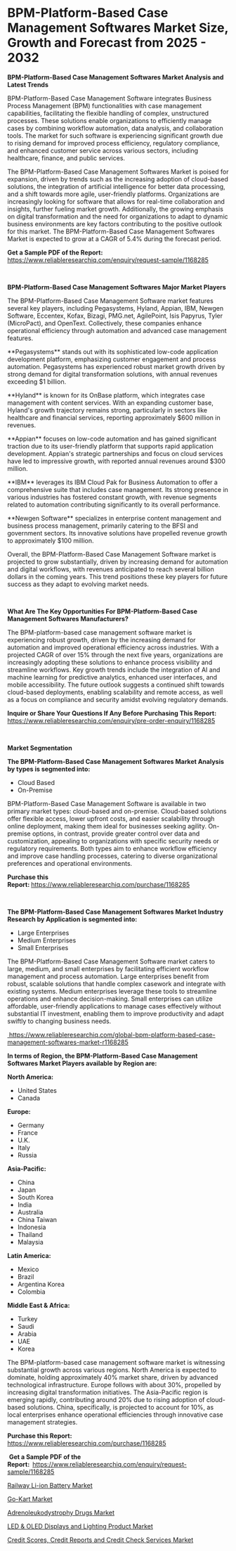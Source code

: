 <p><h1>BPM-Platform-Based Case Management Softwares Market Size, Growth and Forecast from 2025 - 2032</h1></p><p><strong>BPM-Platform-Based Case Management Softwares Market Analysis and Latest Trends</strong></p>
<p><p>BPM-Platform-Based Case Management Software integrates Business Process Management (BPM) functionalities with case management capabilities, facilitating the flexible handling of complex, unstructured processes. These solutions enable organizations to efficiently manage cases by combining workflow automation, data analysis, and collaboration tools. The market for such software is experiencing significant growth due to rising demand for improved process efficiency, regulatory compliance, and enhanced customer service across various sectors, including healthcare, finance, and public services.</p><p>The BPM-Platform-Based Case Management Softwares Market is poised for expansion, driven by trends such as the increasing adoption of cloud-based solutions, the integration of artificial intelligence for better data processing, and a shift towards more agile, user-friendly platforms. Organizations are increasingly looking for software that allows for real-time collaboration and insights, further fueling market growth. Additionally, the growing emphasis on digital transformation and the need for organizations to adapt to dynamic business environments are key factors contributing to the positive outlook for this market. The BPM-Platform-Based Case Management Softwares Market is expected to grow at a CAGR of 5.4% during the forecast period.</p></p>
<p><strong>Get a Sample PDF of the Report:&nbsp;</strong> <a href="https://www.reliableresearchiq.com/enquiry/request-sample/1168285?utm_campaign=1906&utm_medium=2&utm_source=Github&utm_content=ia&utm_term=29032025&utm_id=bpm-platform-based-case-management-softwares">https://www.reliableresearchiq.com/enquiry/request-sample/1168285</a></p>
<p>&nbsp;</p>
<p><strong>BPM-Platform-Based Case Management Softwares Major Market Players</strong></p>
<p><p>The BPM-Platform-Based Case Management Software market features several key players, including Pegasystems, Hyland, Appian, IBM, Newgen Software, Eccentex, Kofax, Bizagi, PMG.net, AgilePoint, Isis Papyrus, Tyler (MicroPact), and OpenText. Collectively, these companies enhance operational efficiency through automation and advanced case management features.</p><p>**Pegasystems** stands out with its sophisticated low-code application development platform, emphasizing customer engagement and process automation. Pegasystems has experienced robust market growth driven by strong demand for digital transformation solutions, with annual revenues exceeding $1 billion.</p><p>**Hyland** is known for its OnBase platform, which integrates case management with content services. With an expanding customer base, Hyland's growth trajectory remains strong, particularly in sectors like healthcare and financial services, reporting approximately $600 million in revenues.</p><p>**Appian** focuses on low-code automation and has gained significant traction due to its user-friendly platform that supports rapid application development. Appian's strategic partnerships and focus on cloud services have led to impressive growth, with reported annual revenues around $300 million.</p><p>**IBM** leverages its IBM Cloud Pak for Business Automation to offer a comprehensive suite that includes case management. Its strong presence in various industries has fostered constant growth, with revenue segments related to automation contributing significantly to its overall performance.</p><p>**Newgen Software** specializes in enterprise content management and business process management, primarily catering to the BFSI and government sectors. Its innovative solutions have propelled revenue growth to approximately $100 million.</p><p>Overall, the BPM-Platform-Based Case Management Software market is projected to grow substantially, driven by increasing demand for automation and digital workflows, with revenues anticipated to reach several billion dollars in the coming years. This trend positions these key players for future success as they adapt to evolving market needs.</p></p>
<p>&nbsp;</p>
<p><strong>What Are The Key Opportunities For BPM-Platform-Based Case Management Softwares Manufacturers?</strong></p>
<p><p>The BPM-platform-based case management software market is experiencing robust growth, driven by the increasing demand for automation and improved operational efficiency across industries. With a projected CAGR of over 15% through the next five years, organizations are increasingly adopting these solutions to enhance process visibility and streamline workflows. Key growth trends include the integration of AI and machine learning for predictive analytics, enhanced user interfaces, and mobile accessibility. The future outlook suggests a continued shift towards cloud-based deployments, enabling scalability and remote access, as well as a focus on compliance and security amidst evolving regulatory demands.</p></p>
<p><strong>Inquire or Share Your Questions If Any Before Purchasing This Report:</strong> <a href="https://www.reliableresearchiq.com/enquiry/pre-order-enquiry/1168285?utm_campaign=1906&utm_medium=2&utm_source=Github&utm_content=ia&utm_term=29032025&utm_id=bpm-platform-based-case-management-softwares">https://www.reliableresearchiq.com/enquiry/pre-order-enquiry/1168285</a></p>
<p>&nbsp;</p>
<p><strong>Market Segmentation</strong></p>
<p><strong>The BPM-Platform-Based Case Management Softwares Market Analysis by types is segmented into:</strong></p>
<p><ul><li>Cloud Based</li><li>On-Premise</li></ul></p>
<p><p>BPM-Platform-Based Case Management Software is available in two primary market types: cloud-based and on-premise. Cloud-based solutions offer flexible access, lower upfront costs, and easier scalability through online deployment, making them ideal for businesses seeking agility. On-premise options, in contrast, provide greater control over data and customization, appealing to organizations with specific security needs or regulatory requirements. Both types aim to enhance workflow efficiency and improve case handling processes, catering to diverse organizational preferences and operational environments.</p></p>
<p><strong>Purchase this Report:&nbsp;</strong><a href="https://www.reliableresearchiq.com/purchase/1168285?utm_campaign=1906&utm_medium=2&utm_source=Github&utm_content=ia&utm_term=29032025&utm_id=bpm-platform-based-case-management-softwares">https://www.reliableresearchiq.com/purchase/1168285</a></p>
<p>&nbsp;</p>
<p><strong>The BPM-Platform-Based Case Management Softwares Market Industry Research by Application is segmented into:</strong></p>
<p><ul><li>Large Enterprises</li><li>Medium Enterprises</li><li>Small Enterprises</li></ul></p>
<p><p>The BPM-Platform-Based Case Management Software market caters to large, medium, and small enterprises by facilitating efficient workflow management and process automation. Large enterprises benefit from robust, scalable solutions that handle complex casework and integrate with existing systems. Medium enterprises leverage these tools to streamline operations and enhance decision-making. Small enterprises can utilize affordable, user-friendly applications to manage cases effectively without substantial IT investment, enabling them to improve productivity and adapt swiftly to changing business needs.</p></p>
<p><a href="https://www.reliableresearchiq.com/global-bpm-platform-based-case-management-softwares-market-r1168285?utm_campaign=1906&utm_medium=2&utm_source=Github&utm_content=ia&utm_term=29032025&utm_id=bpm-platform-based-case-management-softwares">&nbsp;https://www.reliableresearchiq.com/global-bpm-platform-based-case-management-softwares-market-r1168285</a></p>
<p><strong>In terms of Region, the BPM-Platform-Based Case Management Softwares Market Players available by Region are:</strong></p>
<p>
    <p> <strong> North America: </strong>
        <ul>
            <li>United States</li>
            <li>Canada</li>
        </ul>
        </p> 
    <p> <strong> Europe: </strong>
        <ul>
            <li>Germany</li>
            <li>France</li>
            <li>U.K.</li>
            <li>Italy</li>
            <li>Russia</li>
        </ul>
        </p> 
    <p> <strong> Asia-Pacific: </strong>
        <ul>
            <li>China</li>
            <li>Japan</li>
            <li>South Korea</li>
            <li>India</li>
            <li>Australia</li>
            <li>China Taiwan</li>
            <li>Indonesia</li>
            <li>Thailand</li>
            <li>Malaysia</li>
        </ul>
        </p> 
    <p> <strong> Latin America: </strong>
        <ul>
            <li>Mexico</li>
            <li>Brazil</li>
            <li>Argentina Korea</li>
            <li>Colombia</li>
        </ul>
        </p> 
    <p> <strong> Middle East & Africa: </strong>
        <ul>
            <li>Turkey</li>
            <li>Saudi</li>
            <li>Arabia</li>
            <li>UAE</li>
            <li>Korea</li>
        </ul>
    </p>
    </p>
<p><p>The BPM-platform-based case management software market is witnessing substantial growth across various regions. North America is expected to dominate, holding approximately 40% market share, driven by advanced technological infrastructure. Europe follows with about 30%, propelled by increasing digital transformation initiatives. The Asia-Pacific region is emerging rapidly, contributing around 20% due to rising adoption of cloud-based solutions. China, specifically, is projected to account for 10%, as local enterprises enhance operational efficiencies through innovative case management strategies.</p></p>
<p><strong>Purchase this Report: </strong><a href="https://www.reliableresearchiq.com/purchase/1168285?utm_campaign=1906&utm_medium=2&utm_source=Github&utm_content=ia&utm_term=29032025&utm_id=bpm-platform-based-case-management-softwares">https://www.reliableresearchiq.com/purchase/1168285</a></p>
<p>&nbsp;<strong>Get a Sample PDF of the Report:&nbsp;&nbsp;</strong><a href="https://www.reliableresearchiq.com/enquiry/request-sample/1168285?utm_campaign=1906&utm_medium=2&utm_source=Github&utm_content=ia&utm_term=29032025&utm_id=bpm-platform-based-case-management-softwares">https://www.reliableresearchiq.com/enquiry/request-sample/1168285</a></p>
<p><strong></strong></p>
<p><p><a href="https://github.com/cherrivacius/Market-Research-Report-List-1/blob/main/railway-li-ion-battery-market.md?utm_campaign=1906&utm_medium=2&utm_source=Github&utm_content=ia&utm_term=29032025&utm_id=bpm-platform-based-case-management-softwares">Railway Li-ion Battery Market</a></p><p><a href="https://github.com/keolalelekr8/Market-Research-Report-List-1/blob/main/go-kart-market.md?utm_campaign=1906&utm_medium=2&utm_source=Github&utm_content=ia&utm_term=29032025&utm_id=bpm-platform-based-case-management-softwares">Go-Kart Market</a></p><p><a href="https://github.com/izetajhazuga/Market-Research-Report-List-1/blob/main/adrenoleukodystrophy-drugs-market.md?utm_campaign=1906&utm_medium=2&utm_source=Github&utm_content=ia&utm_term=29032025&utm_id=bpm-platform-based-case-management-softwares">Adrenoleukodystrophy Drugs Market</a></p><p><a href="https://github.com/Mayankdeswa/Market-Research-Report-List-1/blob/main/led-oled-displays-and-lighting-product-market.md?utm_campaign=1906&utm_medium=2&utm_source=Github&utm_content=ia&utm_term=29032025&utm_id=bpm-platform-based-case-management-softwares">LED & OLED Displays and Lighting Product Market</a></p><p><a href="https://github.com/mafuzakirju/Market-Research-Report-List-1/blob/main/credit-scores-credit-reports-and-credit-check-services-market.md?utm_campaign=1906&utm_medium=2&utm_source=Github&utm_content=ia&utm_term=29032025&utm_id=bpm-platform-based-case-management-softwares">Credit Scores, Credit Reports and Credit Check Services Market</a></p></p>